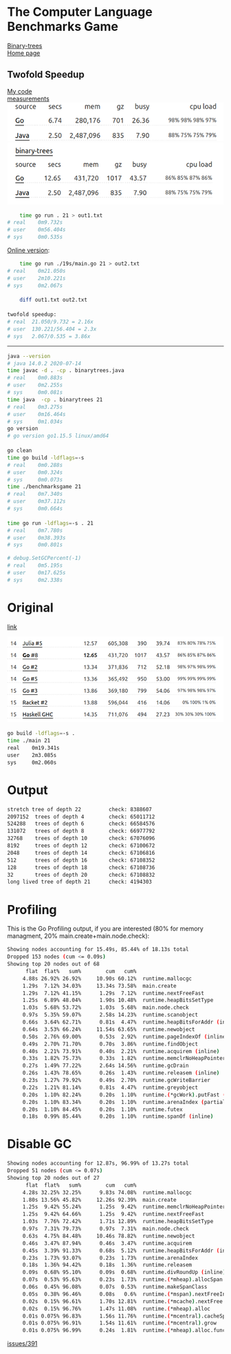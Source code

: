 
# The Computer Language Benchmarks Game

[Binary-trees](https://benchmarksgame-team.pages.debian.net/benchmarksgame/performance/binarytrees.html)  
[Home page](https://benchmarksgame-team.pages.debian.net/benchmarksgame/index.html)  


## Twofold Speedup
[My code](https://benchmarksgame-team.pages.debian.net/benchmarksgame/program/binarytrees-go-4.html)  
[measurements](https://benchmarksgame-team.pages.debian.net/benchmarksgame/measurements/go.html)  
<img src="my.png">
<img src="binary-trees.png">

```sh
	time go run . 21 > out1.txt
# real    0m9.732s
# user    0m56.404s
# sys     0m0.535s
```

[Online version](https://benchmarksgame-team.pages.debian.net/benchmarksgame/program/binarytrees-go-8.html):
```sh
	time go run ./19s/main.go 21 > out2.txt
# real    0m21.050s
# user    2m10.221s
# sys     0m2.067s

	diff out1.txt out2.txt

twofold speedup:
# real 	21.050/9.732 = 2.16x
# user  130.221/56.404 = 2.3x
# sys   2.067/0.535 = 3.86x
```
---

```sh
java --version
# java 14.0.2 2020-07-14
time javac -d . -cp . binarytrees.java
# real    0m0.883s
# user    0m2.255s
# sys     0m0.081s
time java  -cp . binarytrees 21
# real    0m3.275s
# user    0m16.464s
# sys     0m1.034s
go version
# go version go1.15.5 linux/amd64

go clean
time go build -ldflags=-s
# real    0m0.288s
# user    0m0.324s
# sys     0m0.073s
time ./benchmarksgame 21
# real    0m7.340s
# user    0m37.112s
# sys     0m0.664s

time go run -ldflags=-s . 21
# real    0m7.780s
# user    0m38.393s
# sys     0m0.801s
```
```sh
# debug.SetGCPercent(-1) 
# real    0m5.195s
# user    0m17.625s
# sys     0m2.338s
```
# Original

[link](https://benchmarksgame-team.pages.debian.net/benchmarksgame/program/binarytrees-go-8.html)

<img src="14.png">

```sh
go build -ldflags=-s .
time ./main 21
real    0m19.341s
user    2m3.085s
sys     0m2.060s
```
# Output

```sh
stretch tree of depth 22         check: 8388607
2097152  trees of depth 4        check: 65011712
524288   trees of depth 6        check: 66584576
131072   trees of depth 8        check: 66977792
32768    trees of depth 10       check: 67076096
8192     trees of depth 12       check: 67100672
2048     trees of depth 14       check: 67106816
512      trees of depth 16       check: 67108352
128      trees of depth 18       check: 67108736
32       trees of depth 20       check: 67108832
long lived tree of depth 21      check: 4194303
```
# Profiling
This is the Go Profiling output, if you are interested (80% for memory managment, 20% main.create+main.node.check):  
```sh
Showing nodes accounting for 15.49s, 85.44% of 18.13s total
Dropped 153 nodes (cum <= 0.09s)
Showing top 20 nodes out of 68
      flat  flat%   sum%        cum   cum%
     4.88s 26.92% 26.92%     10.90s 60.12%  runtime.mallocgc
     1.29s  7.12% 34.03%     13.34s 73.58%  main.create
     1.29s  7.12% 41.15%      1.29s  7.12%  runtime.nextFreeFast
     1.25s  6.89% 48.04%      1.90s 10.48%  runtime.heapBitsSetType
     1.03s  5.68% 53.72%      1.03s  5.68%  main.node.check
     0.97s  5.35% 59.07%      2.58s 14.23%  runtime.scanobject
     0.66s  3.64% 62.71%      0.81s  4.47%  runtime.heapBitsForAddr (inline)
     0.64s  3.53% 66.24%     11.54s 63.65%  runtime.newobject
     0.50s  2.76% 69.00%      0.53s  2.92%  runtime.pageIndexOf (inline)
     0.49s  2.70% 71.70%      0.70s  3.86%  runtime.findObject
     0.40s  2.21% 73.91%      0.40s  2.21%  runtime.acquirem (inline)
     0.33s  1.82% 75.73%      0.33s  1.82%  runtime.memclrNoHeapPointers
     0.27s  1.49% 77.22%      2.64s 14.56%  runtime.gcDrain
     0.26s  1.43% 78.65%      0.26s  1.43%  runtime.releasem (inline)
     0.23s  1.27% 79.92%      0.49s  2.70%  runtime.gcWriteBarrier
     0.22s  1.21% 81.14%      0.81s  4.47%  runtime.greyobject
     0.20s  1.10% 82.24%      0.20s  1.10%  runtime.(*gcWork).putFast (inline)
     0.20s  1.10% 83.34%      0.20s  1.10%  runtime.arenaIndex (partial-inline)
     0.20s  1.10% 84.45%      0.20s  1.10%  runtime.futex
     0.18s  0.99% 85.44%      0.20s  1.10%  runtime.spanOf (inline)
```

# Disable GC

```sh
Showing nodes accounting for 12.87s, 96.99% of 13.27s total
Dropped 51 nodes (cum <= 0.07s)
Showing top 20 nodes out of 27
      flat  flat%   sum%        cum   cum%
     4.28s 32.25% 32.25%      9.83s 74.08%  runtime.mallocgc
     1.80s 13.56% 45.82%     12.26s 92.39%  main.create
     1.25s  9.42% 55.24%      1.25s  9.42%  runtime.memclrNoHeapPointers
     1.25s  9.42% 64.66%      1.25s  9.42%  runtime.nextFreeFast
     1.03s  7.76% 72.42%      1.71s 12.89%  runtime.heapBitsSetType
     0.97s  7.31% 79.73%      0.97s  7.31%  main.node.check
     0.63s  4.75% 84.48%     10.46s 78.82%  runtime.newobject
     0.46s  3.47% 87.94%      0.46s  3.47%  runtime.acquirem
     0.45s  3.39% 91.33%      0.68s  5.12%  runtime.heapBitsForAddr (inline)
     0.23s  1.73% 93.07%      0.23s  1.73%  runtime.arenaIndex
     0.18s  1.36% 94.42%      0.18s  1.36%  runtime.releasem
     0.09s  0.68% 95.10%      0.09s  0.68%  runtime.divRoundUp (inline)
     0.07s  0.53% 95.63%      0.23s  1.73%  runtime.(*mheap).allocSpan
     0.06s  0.45% 96.08%      0.07s  0.53%  runtime.makeSpanClass
     0.05s  0.38% 96.46%      0.08s   0.6%  runtime.(*mspan).nextFreeIndex
     0.02s  0.15% 96.61%      1.70s 12.81%  runtime.(*mcache).nextFree
     0.02s  0.15% 96.76%      1.47s 11.08%  runtime.(*mheap).alloc
     0.01s 0.075% 96.83%      1.56s 11.76%  runtime.(*mcentral).cacheSpan
     0.01s 0.075% 96.91%      1.54s 11.61%  runtime.(*mcentral).grow
     0.01s 0.075% 96.99%      0.24s  1.81%  runtime.(*mheap).alloc.func1
```
[issues/391](https://salsa.debian.org/benchmarksgame-team/benchmarksgame/-/issues/391)  
